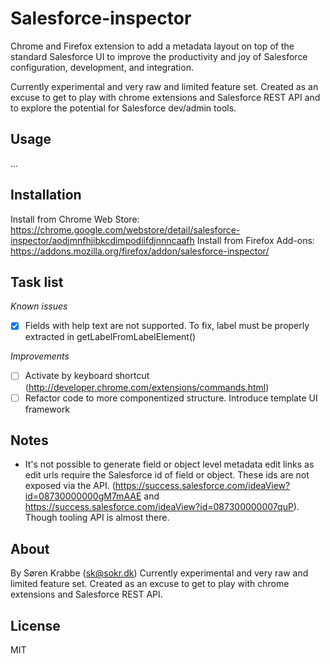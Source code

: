 Salesforce-inspector
===========================
Chrome and Firefox extension to add a metadata layout on top of the standard Salesforce UI to improve the productivity and joy of Salesforce configuration, development, and integration.

Currently experimental and very raw and limited feature set. Created as an excuse to get to play with chrome extensions and Salesforce REST API and to explore the potential for Salesforce dev/admin tools.


Usage
-----
...


Installation
------------
Install from Chrome Web Store: https://chrome.google.com/webstore/detail/salesforce-inspector/aodjmnfhjibkcdimpodiifdjnnncaafh
Install from Firefox Add-ons: https://addons.mozilla.org/firefox/addon/salesforce-inspector/


Task list
---------
*Known issues*
- [x] Fields with help text are not supported. To fix, label must be properly extracted in getLabelFromLabelElement()

*Improvements*
- [ ] Activate by keyboard shortcut (http://developer.chrome.com/extensions/commands.html)
- [ ] Refactor code to more componentized structure. Introduce template UI framework

Notes
-----
- It's not possible to generate field or object level metadata edit links as edit urls require the Salesforce id of field or object. These ids are not exposed via the API. (https://success.salesforce.com/ideaView?id=08730000000gM7mAAE and https://success.salesforce.com/ideaView?id=087300000007quP). Though tooling API is almost there.

About
-----
By Søren Krabbe (sk@sokr.dk)
Currently experimental and very raw and limited feature set. Created as an excuse to get to play with chrome extensions and Salesforce REST API.

License
-----
MIT
